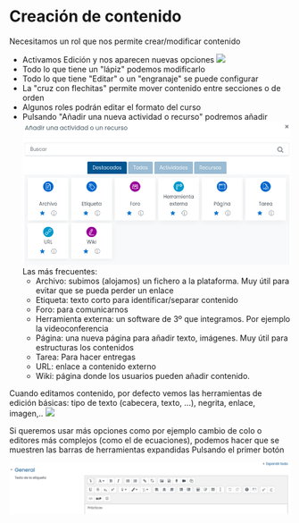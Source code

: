 # Creación de contenido

Necesitamos un rol que nos permite crear/modificar contenido

* Activamos Edición y nos aparecen nuevas opciones
![](./images/images/ActivarEdicion.png)
* Todo lo que tiene un "lápiz" podemos modificarlo
* Todo lo que tiene "Editar" o un "engranaje" se puede configurar
* La "cruz con flechitas" permite mover contenido entre secciones o de orden
* Algunos roles podrán editar el formato del curso
* Pulsando "Añadir una nueva actividad o recurso" podremos añadir
![](./images/ActividadesMoodle.png)
    Las más frecuentes:
    * Archivo: subimos (alojamos) un fichero a la plataforma. Muy útil para evitar que se pueda perder un enlace
    * Etiqueta: texto corto para identificar/separar contenido
    * Foro: para comunicarnos
    * Herramienta externa: un software de 3º que integramos. Por ejemplo la videoconferencia
    * Página: una nueva página para añadir texto, imágenes. Muy útil para estructuras los contenidos
    * Tarea: Para hacer entregas
    * URL: enlace a contenido externo
    * Wiki: página donde los usuarios pueden añadir contenido.
    
Cuando editamos contenido, por defecto vemos las herramientas de edición básicas: tipo de texto (cabecera, texto, ...), negrita, enlace, imagen,..
![](./images/EdiciónBarraBasoca.png)

Si queremos usar más opciones como por ejemplo cambio de colo o editores más complejos (como el de ecuaciones), podemos hacer que se muestren las barras de herramientas expandidas  Pulsando el primer botón

![](./images/EdicionBarraExtendida.png)
